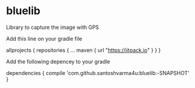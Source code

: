 # bluelib
Library to capture the image with GPS 

Add this line on your gradle file

allprojects {
		repositories {
			...
			maven { url "https://jitpack.io" }
		}
	}

Add the following depencey to your gradle

dependencies {
	        compile 'com.github.santoshvarma4u:bluelib:-SNAPSHOT'
	}
